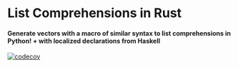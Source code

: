 # List Comprehensions in Rust
#### Generate vectors with a macro of similar syntax to list comprehensions in Python! + with localized declarations from Haskell

[![codecov](https://codecov.io/gh/CircArgs/rust_list_comprehension/branch/master/graph/badge.svg)](https://codecov.io/gh/CircArgs/rust_list_comprehension)
